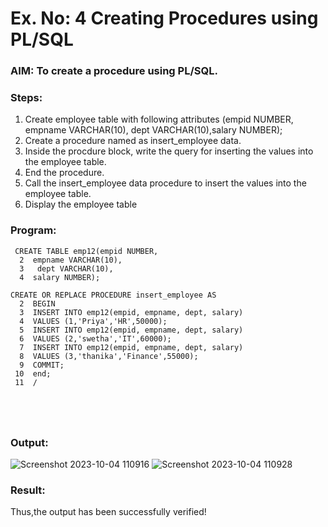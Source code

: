 # Ex. No: 4 Creating Procedures using PL/SQL

### AIM: To create a procedure using PL/SQL.

### Steps:
1. Create employee table with following attributes (empid NUMBER, empname VARCHAR(10), dept VARCHAR(10),salary NUMBER);
2. Create a procedure named as insert_employee data.
3. Inside the procdure block, write the query for inserting the values into the employee table.
4. End the procedure.
5. Call the insert_employee data procedure to insert the values into the employee table.
6. Display the employee table

### Program:
```
 CREATE TABLE emp12(empid NUMBER,
  2  empname VARCHAR(10),
  3   dept VARCHAR(10),
  4  salary NUMBER);

CREATE OR REPLACE PROCEDURE insert_employee AS
  2  BEGIN
  3  INSERT INTO emp12(empid, empname, dept, salary)
  4  VALUES (1,'Priya','HR',50000);
  5  INSERT INTO emp12(empid, empname, dept, salary)
  6  VALUES (2,'swetha','IT',60000);
  7  INSERT INTO emp12(empid, empname, dept, salary)
  8  VALUES (3,'thanika','Finance',55000);
  9  COMMIT;
 10  end;
 11  /



       
```


### Output:
![Screenshot 2023-10-04 110916](https://github.com/Priyadharshini-Er/Ex-No-4-Creating-Procedures-using-PL-SQL/assets/119558093/eae2c2a2-db91-4722-9589-394e5828a7d3)
![Screenshot 2023-10-04 110928](https://github.com/Priyadharshini-Er/Ex-No-4-Creating-Procedures-using-PL-SQL/assets/119558093/746d2763-f625-4cbe-9d4a-7a6ccbb7d6e1)

### Result:
Thus,the output has been successfully verified!
